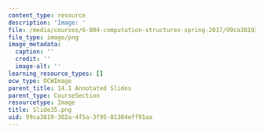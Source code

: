 ```yaml
---
content_type: resource
description: 'Image: '
file: /media/courses/6-004-computation-structures-spring-2017/99ca3819302a4f5a3f9581304eff91aa_Slide35.png
file_type: image/png
image_metadata:
  caption: ''
  credit: ''
  image-alt: ''
learning_resource_types: []
ocw_type: OCWImage
parent_title: 14.1 Annotated Slides
parent_type: CourseSection
resourcetype: Image
title: Slide35.png
uid: 99ca3819-302a-4f5a-3f95-81304eff91aa
---
```

